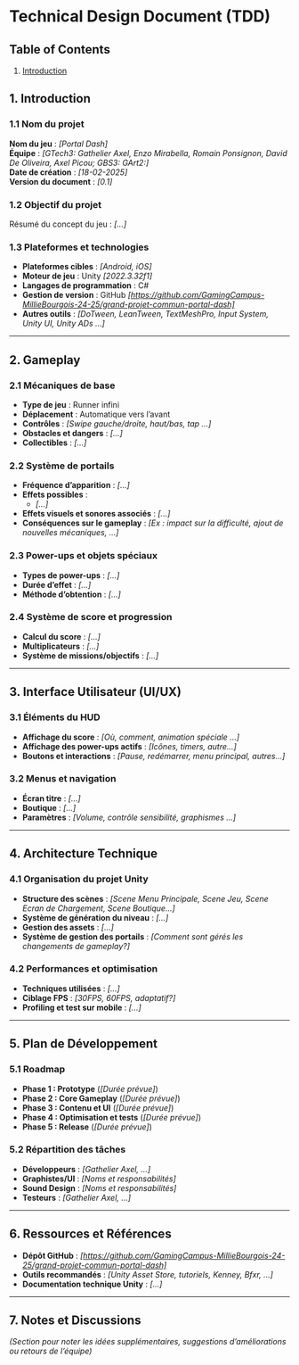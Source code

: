 # Technical Design Document (TDD)

## Table of Contents
1. [Introduction](#1-introduction)

## 1. Introduction

### 1.1 Nom du projet
**Nom du jeu** : _[Portal Dash]_  
**Équipe** : _[GTech3: Gathelier Axel, Enzo Mirabella, Romain Ponsignon, David De Oliveira, Axel Picou; GBS3: GArt2:]_  
**Date de création** : _[18-02-2025]_  
**Version du document** : _[0.1]_  

### 1.2 Objectif du projet
Résumé du concept du jeu : _[...]_

### 1.3 Plateformes et technologies
- **Plateformes cibles** : _[Android, iOS]_  
- **Moteur de jeu** : Unity _[2022.3.32f1]_  
- **Langages de programmation** : C#  
- **Gestion de version** : GitHub _[https://github.com/GamingCampus-MillieBourgois-24-25/grand-projet-commun-portal-dash]_  
- **Autres outils** : _[DoTween, LeanTween, TextMeshPro, Input System, Unity UI, Unity ADs ...]_

---

## 2. Gameplay

### 2.1 Mécaniques de base
- **Type de jeu** : Runner infini
- **Déplacement** : Automatique vers l’avant
- **Contrôles** : _[Swipe gauche/droite, haut/bas, tap ...]_  
- **Obstacles et dangers** : _[...]_
- **Collectibles** : _[...]_

### 2.2 Système de portails
- **Fréquence d’apparition** : _[...]_  
- **Effets possibles** :
  - _[...]_
- **Effets visuels et sonores associés** : _[...]_  
- **Conséquences sur le gameplay** : _[Ex : impact sur la difficulté, ajout de nouvelles mécaniques, ...]_

### 2.3 Power-ups et objets spéciaux
- **Types de power-ups** : _[...]_
- **Durée d’effet** : _[...]_  
- **Méthode d’obtention** : _[...]_  

### 2.4 Système de score et progression
- **Calcul du score** : _[...]_  
- **Multiplicateurs** : _[...]_  
- **Système de missions/objectifs** : _[...]_

---

## 3. Interface Utilisateur (UI/UX)

### 3.1 Éléments du HUD
- **Affichage du score** : _[Où, comment, animation spéciale ...]_  
- **Affichage des power-ups actifs** : _[Icônes, timers, autre...]_  
- **Boutons et interactions** : _[Pause, redémarrer, menu principal, autres...]_  

### 3.2 Menus et navigation
- **Écran titre** : _[...]_  
- **Boutique** : _[...]_  
- **Paramètres** : _[Volume, contrôle sensibilité, graphismes ...]_

---

## 4. Architecture Technique

### 4.1 Organisation du projet Unity
- **Structure des scènes** : _[Scene Menu Principale, Scene Jeu, Scene Ecran de Chargement, Scene Boutique...]_  
- **Système de génération du niveau** : _[...]_  
- **Gestion des assets** : _[...]_  
- **Système de gestion des portails** : _[Comment sont gérés les changements de gameplay?]_  

### 4.2 Performances et optimisation
- **Techniques utilisées** : _[...]_  
- **Ciblage FPS** : _[30FPS, 60FPS, adaptatif?]_  
- **Profiling et test sur mobile** : _[...]_

---

## 5. Plan de Développement

### 5.1 Roadmap
- **Phase 1 : Prototype** (_[Durée prévue]_)  
- **Phase 2 : Core Gameplay** (_[Durée prévue]_)  
- **Phase 3 : Contenu et UI** (_[Durée prévue]_)  
- **Phase 4 : Optimisation et tests** (_[Durée prévue]_)  
- **Phase 5 : Release** (_[Durée prévue]_)  

### 5.2 Répartition des tâches
- **Développeurs** : _[Gathelier Axel, ...]_  
- **Graphistes/UI** : _[Noms et responsabilités]_  
- **Sound Design** : _[Noms et responsabilités]_  
- **Testeurs** : _[Gathelier Axel, ...]_  

---

## 6. Ressources et Références

- **Dépôt GitHub** : _[https://github.com/GamingCampus-MillieBourgois-24-25/grand-projet-commun-portal-dash]_  
- **Outils recommandés** : _[Unity Asset Store, tutoriels, Kenney, Bfxr, ...]_  
- **Documentation technique Unity** : _[...]_  

---

## 7. Notes et Discussions

_(Section pour noter les idées supplémentaires, suggestions d’améliorations ou retours de l’équipe)_
